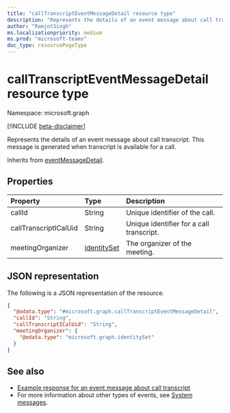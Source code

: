 ```yaml
---
title: "callTranscriptEventMessageDetail resource type"
description: "Represents the details of an event message about call transcript."
author: "RamjotSingh"
ms.localizationpriority: medium
ms.prod: "microsoft-teams"
doc_type: resourcePageType
---
```


# callTranscriptEventMessageDetail resource type

Namespace: microsoft.graph

[!INCLUDE [beta-disclaimer](../../includes/beta-disclaimer.md)]

Represents the details of an event message about call transcript.
This message is generated when transcript is available for a call.


Inherits from [eventMessageDetail](../resources/eventmessagedetail.md).

## Properties
|Property|Type|Description|
|:---|:---|:---|
|callId|String|Unique identifier of the call.|
|callTranscriptICalUid|String|Unique identifier for a call transcript.|
|meetingOrganizer|[identitySet](../resources/identityset.md)|The organizer of the meeting.|

## JSON representation
The following is a JSON representation of the resource.
<!-- {
  "blockType": "resource",
  "@odata.type": "microsoft.graph.callTranscriptEventMessageDetail",
  "baseType": "microsoft.graph.eventMessageDetail"
}
-->
``` json
{
  "@odata.type": "#microsoft.graph.callTranscriptEventMessageDetail",
  "callId": "String",
  "callTranscriptICalUid": "String",
  "meetingOrganizer": {
    "@odata.type": "microsoft.graph.identitySet"
  }
}
```


## See also
- [Example response for an event message about call transcript](/graph/system-messages/#call-transcript)
- For more information about other types of events, see [System messages](/graph/system-messages).
